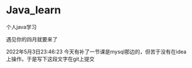 # Java_learn
个人java学习

遇见你的四月就要来了



2022年5月3日23:46:23	今天有补了一节课是mysql那边的，但苦于没有在idea上操作。于是写下这段文字在git上提交
